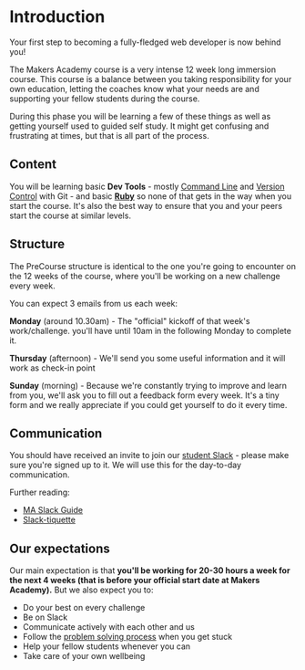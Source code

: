 # Introduction

Your first step to becoming a fully-fledged web developer is now behind you!

The Makers Academy course is a very intense 12 week long immersion course. This course is a balance between you taking responsibility for your own education, letting the coaches know what your needs are and supporting your fellow students during the course.

During this phase you will be learning a few of these things as well as getting yourself used to guided self study. It might get confusing and frustrating at times, but that is all part of the process.

## Content

You will be learning basic **Dev Tools** - mostly [Command Line](command_line.md) and [Version Control](version_control.md) with Git - and basic [**Ruby**](ruby.md) so none of that gets in the way when you start the course. It's also the best way to ensure that you and your peers start the course at similar levels.

## Structure

The PreCourse structure is identical to the one you're going to encounter on the 12 weeks of the course, where you'll be working on a new challenge every week.

You can expect 3 emails from us each week:

**Monday** (around 10.30am) - The "official" kickoff of that week's work/challenge. you'll have until 10am in the following Monday to complete it.

**Thursday** (afternoon) -  We'll send you some useful information and it will work as check-in point

**Sunday** (morning) - Because we're constantly trying to improve and learn from you, we'll ask you to fill out a feedback form every week. It's a tiny form and we really appreciate if you could get yourself to do it every time.

## Communication

You should have received an invite to join our [student Slack](http://makersstudents.slack.com) - please make sure you're signed up to it. We will use this for the day-to-day communication.

Further reading:
- [MA Slack Guide](https://slack-files.com/T028WMLPG-F0SHD0B4N-90b8dccc2f)
- [Slack-tiquette](https://slack-files.com/T028WMLPG-F0SH8J0TW-7d02d11bc1?)


## Our expectations

Our main expectation is that **you'll be working for 20-30 hours a week for the next 4 weeks (that is before your official start date at Makers Academy).** But we also expect you to:
- Do your best on every challenge
- Be on Slack
- Communicate actively with each other and us
- Follow the [problem solving process](escalation_process.md) when you get stuck
- Help your fellow students whenever you can
- Take care of your own wellbeing

